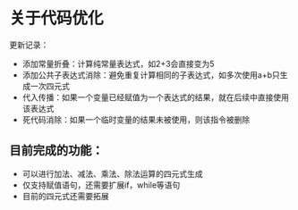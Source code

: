 # 关于代码优化
更新记录：
- 添加常量折叠：计算纯常量表达式，如2+3会直接变为5
- 添加公共子表达式消除：避免重复计算相同的子表达式，如多次使用a+b只生成一次四元式
- 代入传播：如果一个变量已经赋值为一个表达式的结果，就在后续中直接使用该表达式
- 死代码消除：如果一个临时变量的结果未被使用，则该指令被删除

## 目前完成的功能：

- 可以进行加法、减法、乘法、除法运算的四元式生成
- 仅支持赋值语句，还需要扩展if，while等语句
- 目前的四元式还需要拓展

